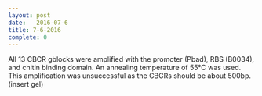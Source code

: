 ```yaml
---
layout: post
date:   2016-07-6
title: 7-6-2016
complete: 0
---
```


All 13 CBCR gblocks were amplified with the promoter (Pbad), RBS (B0034), and chitin binding domain. An annealing temperature of 55℃ was used. This amplification was unsuccessful as the CBCRs should be about 500bp. 
(insert gel)
